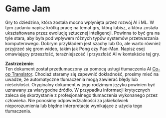 <!--
CO_OP_TRANSLATOR_METADATA:
{
  "original_hash": "702dc1df5d0285dbe4d04bee982d183e",
  "translation_date": "2025-08-24T10:24:47+00:00",
  "source_file": "lessons/1-Intro/assignment.md",
  "language_code": "pl"
}
-->
# Game Jam

Gry to dziedzina, która została mocno wpłynięta przez rozwój AI i ML. W tym zadaniu napisz krótką pracę na temat gry, którą lubisz, a która została ukształtowana przez ewolucję sztucznej inteligencji. Powinna to być gra na tyle stara, aby była pod wpływem różnych typów systemów przetwarzania komputerowego. Dobrym przykładem jest szachy lub Go, ale warto również przyjrzeć się grom wideo, takim jak Pong czy Pac-Man. Napisz esej omawiający przeszłość, teraźniejszość i przyszłość AI w kontekście tej gry.

**Zastrzeżenie**:  
Ten dokument został przetłumaczony za pomocą usługi tłumaczenia AI [Co-op Translator](https://github.com/Azure/co-op-translator). Chociaż staramy się zapewnić dokładność, prosimy mieć na uwadze, że automatyczne tłumaczenia mogą zawierać błędy lub nieścisłości. Oryginalny dokument w jego rodzimym języku powinien być uznawany za wiarygodne źródło. W przypadku informacji krytycznych zaleca się skorzystanie z profesjonalnego tłumaczenia wykonanego przez człowieka. Nie ponosimy odpowiedzialności za jakiekolwiek nieporozumienia lub błędne interpretacje wynikające z użycia tego tłumaczenia.